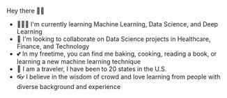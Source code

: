 Hey there 👋🏼
- 👩🏻‍💻 I'm currently learning Machine Learning, Data Science, and Deep Learning
- 🤝 I'm looking to collaborate on Data Science projects in Healthcare, Finance, and Technology
- 💕 In my freetime, you can find me baking, cooking, reading a book, or learning a new machine learning technique
- 🌱 I am a traveler, I have been to 20 states in the U.S.
- 👓 I believe in the wisdom of crowd and love learning from people with diverse background and experience
<!---
jennynguyen-97/jennynguyen-97 is a ✨ special ✨ repository because its `README.md` (this file) appears on your GitHub profile.
You can click the Preview link to take a look at your changes.
--->
